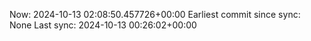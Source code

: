 Now: 2024-10-13 02:08:50.457726+00:00 Earliest commit since sync: None Last sync: 2024-10-13 00:26:02+00:00
